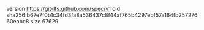 version https://git-lfs.github.com/spec/v1
oid sha256:b67e7f0b1c34fd3fa8a536437c8f44af765b4297ebf57a164fb25727660eabc8
size 67629
